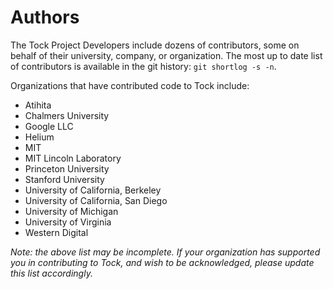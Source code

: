 # Authors

The Tock Project Developers include dozens of contributors, some on behalf of
their university, company, or organization. The most up to date list of
contributors is available in the git history: `git shortlog -s -n`.

Organizations that have contributed code to Tock include:

  * Atihita
  * Chalmers University
  * Google LLC
  * Helium
  * MIT
  * MIT Lincoln Laboratory
  * Princeton University
  * Stanford University
  * University of California, Berkeley
  * University of California, San Diego
  * University of Michigan
  * University of Virginia
  * Western Digital

_Note: the above list may be incomplete. If your organization has supported you in
contributing to Tock, and wish to be acknowledged, please update this list accordingly._
